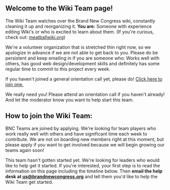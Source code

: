 ## Welcome to the Wiki Team page!

The Wiki Team watches over the Brand New Congress wiki, constantly cleaning it up and reorganizing it. **You are:** Someone with experience editing Wiki's or who is excited to learn about them. (If you're curious, check out: [meatballwiki.org](http://meatballwiki.org/wiki/))

We're a volunteer organization that is stretched thin right now, so we apologize in advance if we are not able to get back to you. Please do be persistent and keep emailing in if you are someone who: Works well with others, has good web design/development skills and definitely has some regular time to commit to this project every week.

If you haven't joined a general orientation call yet, please do! [Click here to join one.](/call)

We really need you! Please attend an orientation call if you haven't already! And let the moderator know you want to help start this team.

## How to join the Wiki Team:

BNC Teams are joined by applying. We're looking for team players who work really well with others and have significant time each week to contribute. We are not on boarding new members right at this moment, but please apply if you want to get involved because we will begin growing our teams again soon!

This team hasn't gotten started yet. We're looking for leaders who would like to help get it started. If you're interested, your first step is to read the information on this page including the timeline below. Then **email the help desk at [us@brandnewcongress.org](mailto:us@brandnewcongress.org)** and tell them you'd like to help the Wiki Team get started.
